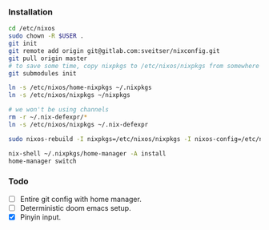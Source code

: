 ### Installation

```bash
cd /etc/nixos
sudo chown -R $USER .
git init
git remote add origin git@gitlab.com:sveitser/nixconfig.git
git pull origin master
# to save some time, copy nixpkgs to /etc/nixos/nixpkgs from somewhere close
git submodules init

ln -s /etc/nixos/home-nixpkgs ~/.nixpkgs
ln -s /etc/nixos/nixpkgs ~/nixpkgs

# we won't be using channels
rm -r ~/.nix-defexpr/*
ln -s /etc/nixos/nixpkgs ~/.nix-defexpr

sudo nixos-rebuild -I nixpkgs=/etc/nixos/nixpkgs -I nixos-config=/etc/nixos/configuration.nix switch

nix-shell ~/.nixpkgs/home-manager -A install
home-manager switch
```

### Todo
- [ ] Entire git config with home manager.
- [ ] Deterministic doom emacs setup.
- [x] Pinyin input.

